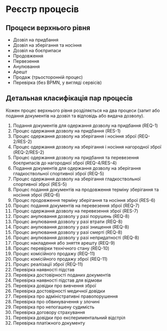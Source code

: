 Реєстр процесів
===============

Процеси верхнього рівня
-----------------------

* Дозвіл на придбання
* Дозвіл на зберігання та носіння
* Дозвіл на боєприпаси
* Продовження
* Первезення
* Анулювання
* Арешт
* Продаж (трьосторонній процес)
* Перевірка (без BPMN, у вигляді сервісів)

Детальная класифікація пар процесів
-----------------------------------

Кожен процес верхнього рівня розділяється на два
процеси (запит або подання документів на дозвіл та відповідь або видача дозволу).

01) Подання документів для одержання дозволу на придбання (REQ-1)
02) Процес одержання дозволу на придбання (RES-1)
03) Процес одержання дозволу на зберігання і носіння зброї (REQ-2/RES-2)
04) Процес одержання дозволу на зберігання і носіння нагородної зброї (REQ-2/RES-2)
50) Процес одержання дозволу на придбання та перевезення боєприпасів до нагородної зброї (REQ-4/RES-4)
06) Подання документів для одержання дозволу на зберігання гладкоствольної спортивної зброї (REQ-5)
07) Процес одержання дозволу на зберігання гладкоствольної спортивної зброї (RES-5)
08) Процес подання документів на продовження терміну зберігання та носіння зброї (REQ-6)
09) Процес продовження терміну зберігання та носіння зброї (RES-6)
10) Процес подання документів на перевезення зброї (REQ-7)
11) Процес одержання дозволу на перевезення зброї (RES-7)
12) Процес анулювання дозволу у разі порушень (REQ-8)
13) Процес анулювання дозволу у разі втрати (REQ-8)
14) Процес анулювання дозволу у разі знищення (REQ-8)
15) Процес анулювання дозволу у разі смерті (REQ-8)
16) Процес анулювання дозволу у разі непридатності (REQ-8)
17) Процес накладення або зняття арешту (REQ-9)
19) Процес перевірки технічного стану (REQ-10)
20) Процес комісійного продажу (REQ-11)
21) Процес комісійного продажу зброї (REQ-11)
22) Процес реалізації зброї (REQ-11)
23) Перевірка наявності підстав
24) Перевірка достовірності поданих документів
25) Перевірка наявності підстав для відмови
26) Перевірка довідки про вивчення зброї
27) Перевірка достовірності медичної довідки
28) Перевірка про адміністративні правопорушення
29) Перевірка про обвинувачення у злочині
30) Перевірка про непогашену судимість
31) Перевірка договору страхування
32) Перевірка довідки про експериментальний відстріл
33) Перевірка платіжного документу
